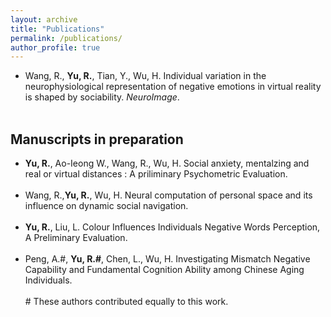 ```yaml
---
layout: archive
title: "Publications"
permalink: /publications/
author_profile: true
---
```

- Wang, R., **Yu, R.**, Tian, Y., Wu, H. Individual variation in the neurophysiological representation of negative emotions in virtual reality is shaped by sociability. *NeuroImage*. <br><br>

## Manuscripts in preparation

- **Yu, R.**, Ao-Ieong W., Wang, R., Wu, H. Social anxiety, mentalzing and real or virtual distances : A priliminary Psychometric Evaluation. <br><br>
- Wang, R.,**Yu, R.**, Wu, H. Neural computation of personal space and its influence on dynamic social navigation.<br><br>
- **Yu, R.**, Liu, L. Colour Influences Individuals Negative Words Perception, A Preliminary Evaluation. <br><br>
- Peng, A.#, **Yu, R.#**, Chen, L., Wu, H. Investigating Mismatch Negative Capability and Fundamental Cognition Ability among Chinese Aging Individuals.
<br><br>
\# These authors contributed equally to this work.<br>
